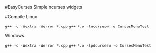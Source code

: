 #EasyCurses
Simple ncurses widgets

#Compile
Linux

`g++ -c -Wextra -Werror *.cpp`
`g++ *.o -lncursesw -o CursesMenuTest`


Windows

`g++ -c -Wextra -Werror *.cpp`
`g++ *.o -lpdcursesw -o CursesMenuTest`
